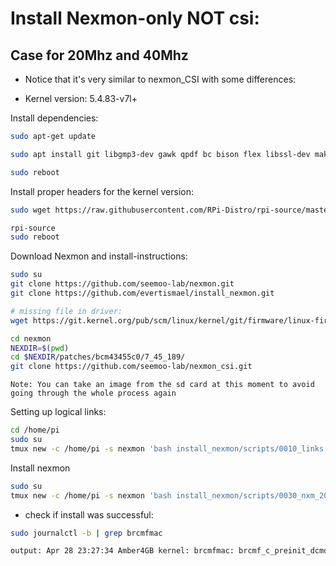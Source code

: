 # Install Nexmon-only NOT csi: 
## Case for 20Mhz and 40Mhz

* Notice that it's very similar to nexmon_CSI with some differences:
- Kernel version: 5.4.83-v7l+


Install dependencies:
```sh
sudo apt-get update

sudo apt install git libgmp3-dev gawk qpdf bc bison flex libssl-dev make automake texinfo libtool-bin tcpdump tmux openssl libncurses5-dev

sudo reboot
```
Install proper headers for the kernel version:

```sh
sudo wget https://raw.githubusercontent.com/RPi-Distro/rpi-source/master/rpi-source -O /usr/local/bin/rpi-source && sudo chmod +x /usr/local/bin/rpi-source && /usr/local/bin/rpi-source -q --tag-update

rpi-source
sudo reboot
```

Download Nexmon and install-instructions:
```sh
sudo su
git clone https://github.com/seemoo-lab/nexmon.git
git clone https://github.com/evertismael/install_nexmon.git

# missing file in driver:
wget https://git.kernel.org/pub/scm/linux/kernel/git/firmware/linux-firmware.git/tree/brcm/brcmfmac43455-sdio.raspberrypi,4-model-b.txt

cd nexmon
NEXDIR=$(pwd)
cd $NEXDIR/patches/bcm43455c0/7_45_189/
git clone https://github.com/seemoo-lab/nexmon_csi.git
```

`Note: You can take an image from the sd card at this moment to avoid going through the whole process again`


Setting up logical links:
```sh
cd /home/pi
sudo su
tmux new -c /home/pi -s nexmon 'bash install_nexmon/scripts/0010_links.sh | tee ./0010.log'
```
Install nexmon
```sh
sudo su
tmux new -c /home/pi -s nexmon 'bash install_nexmon/scripts/0030_nxm_20_40Mhz.sh | tee ./0030.log'
```
- check if install was successful:
```sh
sudo journalctl -b | grep brcmfmac

output: Apr 28 23:27:34 Amber4GB kernel: brcmfmac: brcmf_c_preinit_dcmds: Firmware: BCM4345/6 wl0: Apr 28 2021 23:27:00 version 7.45.189 (nexmon.org/csi: v0.1.1-5-g9d86-1)
```


<!--stackedit_data:
eyJoaXN0b3J5IjpbLTEzODc5NzQwNDUsNjg1MzgzOTA4LC0xOT
QxMjkyNTc1LDk2NDk2NDMyNiwtMTk4MjU0Mjg0MCwxNjg3NzM1
MjA3LDMzMzY0MTUwOCwxMzIyOTQ5MzY4LC0zNjMxNzk1NzksMT
Y1OTA4MjYzOCwxOTA5MDY0MTg4LC0xODk5NDgxNDk3LC0xMzI0
MDcwNDI5LC0xOTgzNzc5NzE2LC02OTAzNDI4NjEsMTA3NDkwMz
M4MSw1ODE1Mzc4MDEsMTUzODU5MzkxNSwtMTk1Nzc3NjY1MSwx
MzQwNDA0ODgyXX0=
-->